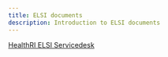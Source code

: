 ```yaml
---
title: ELSI documents
description: Introduction to ELSI documents
---
```


<span class="flag-icon ms-2 shadow-sm flag-icon-nl"></span> [HealthRI ELSI Servicedesk](https://elsi.health-ri.nl/)
